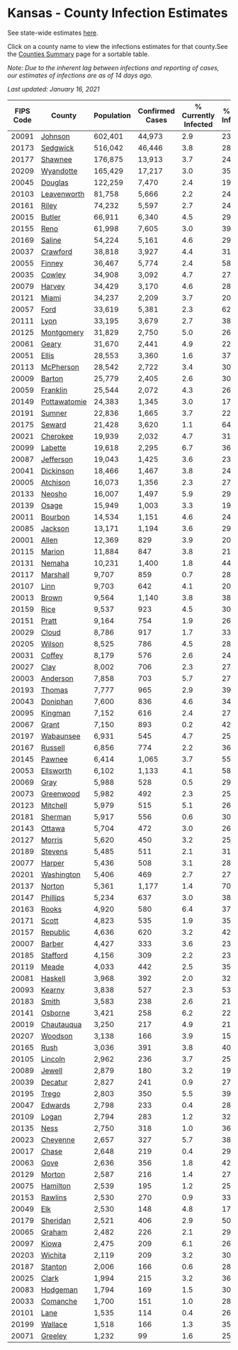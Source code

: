 # Kansas - County Infection Estimates

See state-wide estimates [here](/infections/us-ks).

Click on a county name to view the infections estimates for that county.See the [Counties Summary](/infections/summary-counties) page for a sortable table.

*Note: Due to the inherent lag between infections and reporting of cases, our estimates of infections are as of 14 days ago.*

*Last updated: January 16, 2021*

|   FIPS Code |                       County |   Population |   Confirmed Cases |   % Currently Infected |   % Total Infected |
|-------------|------------------------------|--------------|-------------------|------------------------|--------------------|
|       20091 |           [Johnson](johnson) |      602,401 |            44,973 |                    2.9 |               23.8 |
|       20173 |         [Sedgwick](sedgwick) |      516,042 |            46,446 |                    3.8 |               28.4 |
|       20177 |           [Shawnee](shawnee) |      176,875 |            13,913 |                    3.7 |               24.9 |
|       20209 |       [Wyandotte](wyandotte) |      165,429 |            17,217 |                    3.0 |               35.4 |
|       20045 |           [Douglas](douglas) |      122,259 |             7,470 |                    2.4 |               19.4 |
|       20103 |   [Leavenworth](leavenworth) |       81,758 |             5,666 |                    2.2 |               24.9 |
|       20161 |               [Riley](riley) |       74,232 |             5,597 |                    2.7 |               24.0 |
|       20015 |             [Butler](butler) |       66,911 |             6,340 |                    4.5 |               29.3 |
|       20155 |                 [Reno](reno) |       61,998 |             7,605 |                    3.0 |               39.1 |
|       20169 |             [Saline](saline) |       54,224 |             5,161 |                    4.6 |               29.8 |
|       20037 |         [Crawford](crawford) |       38,818 |             3,927 |                    4.4 |               31.9 |
|       20055 |             [Finney](finney) |       36,467 |             5,774 |                    2.4 |               58.9 |
|       20035 |             [Cowley](cowley) |       34,908 |             3,092 |                    4.7 |               27.4 |
|       20079 |             [Harvey](harvey) |       34,429 |             3,170 |                    4.6 |               28.7 |
|       20121 |               [Miami](miami) |       34,237 |             2,209 |                    3.7 |               20.0 |
|       20057 |                 [Ford](ford) |       33,619 |             5,381 |                    2.3 |               62.0 |
|       20111 |                 [Lyon](lyon) |       33,195 |             3,679 |                    2.7 |               38.2 |
|       20125 |     [Montgomery](montgomery) |       31,829 |             2,750 |                    5.0 |               26.3 |
|       20061 |               [Geary](geary) |       31,670 |             2,441 |                    4.9 |               22.3 |
|       20051 |               [Ellis](ellis) |       28,553 |             3,360 |                    1.6 |               37.9 |
|       20113 |       [McPherson](mcpherson) |       28,542 |             2,722 |                    3.4 |               30.0 |
|       20009 |             [Barton](barton) |       25,779 |             2,405 |                    2.6 |               30.0 |
|       20059 |         [Franklin](franklin) |       25,544 |             2,072 |                    4.3 |               26.0 |
|       20149 | [Pottawatomie](pottawatomie) |       24,383 |             1,345 |                    3.0 |               17.1 |
|       20191 |             [Sumner](sumner) |       22,836 |             1,665 |                    3.7 |               22.4 |
|       20175 |             [Seward](seward) |       21,428 |             3,620 |                    1.1 |               64.3 |
|       20021 |         [Cherokee](cherokee) |       19,939 |             2,032 |                    4.7 |               31.9 |
|       20099 |           [Labette](labette) |       19,618 |             2,295 |                    6.7 |               36.4 |
|       20087 |       [Jefferson](jefferson) |       19,043 |             1,425 |                    3.6 |               23.1 |
|       20041 |       [Dickinson](dickinson) |       18,466 |             1,467 |                    3.8 |               24.4 |
|       20005 |         [Atchison](atchison) |       16,073 |             1,356 |                    2.3 |               27.1 |
|       20133 |             [Neosho](neosho) |       16,007 |             1,497 |                    5.9 |               29.0 |
|       20139 |               [Osage](osage) |       15,949 |             1,003 |                    3.3 |               19.6 |
|       20011 |           [Bourbon](bourbon) |       14,534 |             1,151 |                    4.6 |               24.3 |
|       20085 |           [Jackson](jackson) |       13,171 |             1,194 |                    3.6 |               29.2 |
|       20001 |               [Allen](allen) |       12,369 |               829 |                    3.9 |               20.1 |
|       20115 |             [Marion](marion) |       11,884 |               847 |                    3.8 |               21.9 |
|       20131 |             [Nemaha](nemaha) |       10,231 |             1,400 |                    1.8 |               44.3 |
|       20117 |         [Marshall](marshall) |        9,707 |               859 |                    0.7 |               28.4 |
|       20107 |                 [Linn](linn) |        9,703 |               642 |                    4.1 |               20.9 |
|       20013 |               [Brown](brown) |        9,564 |             1,140 |                    3.8 |               38.0 |
|       20159 |                 [Rice](rice) |        9,537 |               923 |                    4.5 |               30.4 |
|       20151 |               [Pratt](pratt) |        9,164 |               754 |                    1.9 |               26.2 |
|       20029 |               [Cloud](cloud) |        8,786 |               917 |                    1.7 |               33.5 |
|       20205 |             [Wilson](wilson) |        8,525 |               786 |                    4.5 |               28.2 |
|       20031 |             [Coffey](coffey) |        8,179 |               576 |                    2.6 |               24.3 |
|       20027 |                 [Clay](clay) |        8,002 |               706 |                    2.3 |               27.9 |
|       20003 |         [Anderson](anderson) |        7,858 |               703 |                    5.7 |               27.4 |
|       20193 |             [Thomas](thomas) |        7,777 |               965 |                    2.9 |               39.3 |
|       20043 |         [Doniphan](doniphan) |        7,600 |               836 |                    4.6 |               34.6 |
|       20095 |           [Kingman](kingman) |        7,152 |               616 |                    2.4 |               27.1 |
|       20067 |               [Grant](grant) |        7,150 |               893 |                    0.2 |               42.2 |
|       20197 |       [Wabaunsee](wabaunsee) |        6,931 |               545 |                    4.7 |               25.7 |
|       20167 |           [Russell](russell) |        6,856 |               774 |                    2.2 |               36.2 |
|       20145 |             [Pawnee](pawnee) |        6,414 |             1,065 |                    3.7 |               55.1 |
|       20053 |       [Ellsworth](ellsworth) |        6,102 |             1,133 |                    4.1 |               58.4 |
|       20069 |                 [Gray](gray) |        5,988 |               528 |                    0.5 |               29.5 |
|       20073 |       [Greenwood](greenwood) |        5,982 |               492 |                    2.3 |               25.8 |
|       20123 |         [Mitchell](mitchell) |        5,979 |               515 |                    5.1 |               26.6 |
|       20181 |           [Sherman](sherman) |        5,917 |               556 |                    0.6 |               30.3 |
|       20143 |             [Ottawa](ottawa) |        5,704 |               472 |                    3.0 |               26.1 |
|       20127 |             [Morris](morris) |        5,620 |               450 |                    3.2 |               25.6 |
|       20189 |           [Stevens](stevens) |        5,485 |               511 |                    2.1 |               31.1 |
|       20077 |             [Harper](harper) |        5,436 |               508 |                    3.1 |               28.3 |
|       20201 |     [Washington](washington) |        5,406 |               469 |                    2.7 |               27.9 |
|       20137 |             [Norton](norton) |        5,361 |             1,177 |                    1.4 |               70.8 |
|       20147 |         [Phillips](phillips) |        5,234 |               637 |                    3.0 |               38.7 |
|       20163 |               [Rooks](rooks) |        4,920 |               580 |                    6.4 |               37.4 |
|       20171 |               [Scott](scott) |        4,823 |               535 |                    1.9 |               35.7 |
|       20157 |         [Republic](republic) |        4,636 |               620 |                    3.2 |               42.7 |
|       20007 |             [Barber](barber) |        4,427 |               333 |                    3.6 |               23.7 |
|       20185 |         [Stafford](stafford) |        4,156 |               309 |                    2.2 |               23.6 |
|       20119 |               [Meade](meade) |        4,033 |               442 |                    2.5 |               35.3 |
|       20081 |           [Haskell](haskell) |        3,968 |               392 |                    2.0 |               32.8 |
|       20093 |             [Kearny](kearny) |        3,838 |               527 |                    2.3 |               53.6 |
|       20183 |               [Smith](smith) |        3,583 |               238 |                    2.6 |               21.3 |
|       20141 |           [Osborne](osborne) |        3,421 |               258 |                    6.2 |               22.4 |
|       20019 |     [Chautauqua](chautauqua) |        3,250 |               217 |                    4.9 |               21.1 |
|       20207 |           [Woodson](woodson) |        3,138 |               166 |                    3.9 |               15.8 |
|       20165 |                 [Rush](rush) |        3,036 |               391 |                    3.8 |               40.4 |
|       20105 |           [Lincoln](lincoln) |        2,962 |               236 |                    3.7 |               25.0 |
|       20089 |             [Jewell](jewell) |        2,879 |               180 |                    3.2 |               19.9 |
|       20039 |           [Decatur](decatur) |        2,827 |               241 |                    0.9 |               27.2 |
|       20195 |               [Trego](trego) |        2,803 |               350 |                    5.5 |               39.1 |
|       20047 |           [Edwards](edwards) |        2,798 |               233 |                    0.4 |               28.4 |
|       20109 |               [Logan](logan) |        2,794 |               283 |                    1.2 |               32.4 |
|       20135 |                 [Ness](ness) |        2,750 |               318 |                    1.0 |               36.9 |
|       20023 |         [Cheyenne](cheyenne) |        2,657 |               327 |                    5.7 |               38.7 |
|       20017 |               [Chase](chase) |        2,648 |               219 |                    0.4 |               29.4 |
|       20063 |                 [Gove](gove) |        2,636 |               356 |                    1.8 |               42.1 |
|       20129 |             [Morton](morton) |        2,587 |               216 |                    1.4 |               27.2 |
|       20075 |         [Hamilton](hamilton) |        2,539 |               195 |                    1.2 |               25.9 |
|       20153 |           [Rawlins](rawlins) |        2,530 |               270 |                    0.9 |               33.0 |
|       20049 |                   [Elk](elk) |        2,530 |               148 |                    4.8 |               17.5 |
|       20179 |         [Sheridan](sheridan) |        2,521 |               406 |                    2.9 |               50.9 |
|       20065 |             [Graham](graham) |        2,482 |               226 |                    2.1 |               29.2 |
|       20097 |               [Kiowa](kiowa) |        2,475 |               209 |                    6.1 |               26.1 |
|       20203 |           [Wichita](wichita) |        2,119 |               209 |                    3.2 |               30.7 |
|       20187 |           [Stanton](stanton) |        2,006 |               166 |                    0.6 |               28.7 |
|       20025 |               [Clark](clark) |        1,994 |               215 |                    3.2 |               36.4 |
|       20083 |         [Hodgeman](hodgeman) |        1,794 |               169 |                    1.5 |               30.9 |
|       20033 |         [Comanche](comanche) |        1,700 |               151 |                    1.0 |               28.5 |
|       20101 |                 [Lane](lane) |        1,535 |               114 |                    0.4 |               26.6 |
|       20199 |           [Wallace](wallace) |        1,518 |               166 |                    1.3 |               35.7 |
|       20071 |           [Greeley](greeley) |        1,232 |                99 |                    1.6 |               25.9 |